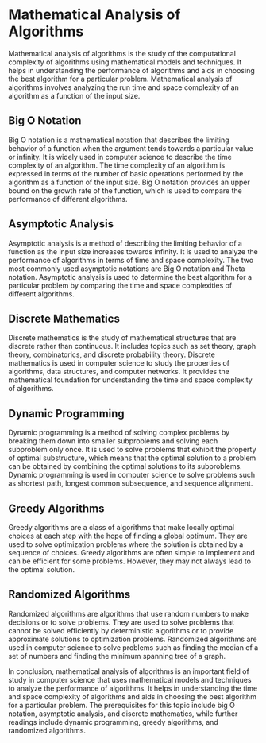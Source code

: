 # Mathematical Analysis of Algorithms

Mathematical analysis of algorithms is the study of the computational complexity of algorithms using mathematical models and techniques. It helps in understanding the performance of algorithms and aids in choosing the best algorithm for a particular problem. Mathematical analysis of algorithms involves analyzing the run time and space complexity of an algorithm as a function of the input size.

## Big O Notation

Big O notation is a mathematical notation that describes the limiting behavior of a function when the argument tends towards a particular value or infinity. It is widely used in computer science to describe the time complexity of an algorithm. The time complexity of an algorithm is expressed in terms of the number of basic operations performed by the algorithm as a function of the input size. Big O notation provides an upper bound on the growth rate of the function, which is used to compare the performance of different algorithms.

## Asymptotic Analysis

Asymptotic analysis is a method of describing the limiting behavior of a function as the input size increases towards infinity. It is used to analyze the performance of algorithms in terms of time and space complexity. The two most commonly used asymptotic notations are Big O notation and Theta notation. Asymptotic analysis is used to determine the best algorithm for a particular problem by comparing the time and space complexities of different algorithms.

## Discrete Mathematics

Discrete mathematics is the study of mathematical structures that are discrete rather than continuous. It includes topics such as set theory, graph theory, combinatorics, and discrete probability theory. Discrete mathematics is used in computer science to study the properties of algorithms, data structures, and computer networks. It provides the mathematical foundation for understanding the time and space complexity of algorithms.

## Dynamic Programming

Dynamic programming is a method of solving complex problems by breaking them down into smaller subproblems and solving each subproblem only once. It is used to solve problems that exhibit the property of optimal substructure, which means that the optimal solution to a problem can be obtained by combining the optimal solutions to its subproblems. Dynamic programming is used in computer science to solve problems such as shortest path, longest common subsequence, and sequence alignment.

## Greedy Algorithms

Greedy algorithms are a class of algorithms that make locally optimal choices at each step with the hope of finding a global optimum. They are used to solve optimization problems where the solution is obtained by a sequence of choices. Greedy algorithms are often simple to implement and can be efficient for some problems. However, they may not always lead to the optimal solution.

## Randomized Algorithms

Randomized algorithms are algorithms that use random numbers to make decisions or to solve problems. They are used to solve problems that cannot be solved efficiently by deterministic algorithms or to provide approximate solutions to optimization problems. Randomized algorithms are used in computer science to solve problems such as finding the median of a set of numbers and finding the minimum spanning tree of a graph.

In conclusion, mathematical analysis of algorithms is an important field of study in computer science that uses mathematical models and techniques to analyze the performance of algorithms. It helps in understanding the time and space complexity of algorithms and aids in choosing the best algorithm for a particular problem. The prerequisites for this topic include big O notation, asymptotic analysis, and discrete mathematics, while further readings include dynamic programming, greedy algorithms, and randomized algorithms.
